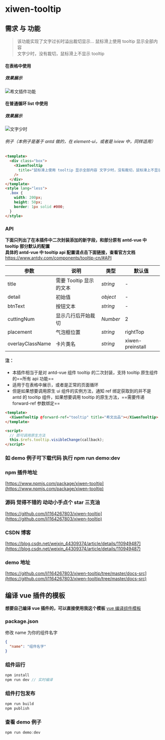 # xiwen-tooltip

## 需求 与 功能

> 该功能实现了文字过长时溢出裁切显示... 鼠标滑上使用 tooltip 显示全部内容  
> 文字少时，没有裁切，鼠标滑上不显示 tooltip

#### 在表格中使用

##### 效果展示

![希文插件功能](https://img-blog.csdnimg.cn/20201210113319367.gif)

#### 在普通循环 list 中使用

##### 效果展示

![文字少时](https://img-blog.csdnimg.cn/20201210151224677.gif)

###### 例子（本例子是基于 antd 做的，在 element-ui，或者是 iview 中，同样适用）

```html
<template>
  <div class="box">
    <XiwenTooltip
      title="鼠标滑上使用 tooltip 显示全部内容 文字少时，没有裁切，鼠标滑上不显示 tooltip 希文出品 必属精品"
    />
  </div>
</template>
<style lang="less">
  .box {
    width: 200px;
    height: 50px;
    border: 1px solid #000;
  }
</style>
```

### API

**下面只列出了在本插件中二次封装添加的新字段，和部分原有 antd-vue 中 tooltip 部分默认的配置**  
**具体的 antd-vue 中 tooltip api 配置请点击下面链接，查看官方文档**
https://www.antdv.com/components/tooltip-cn/#API

| 参数             | 说明                    | 类型     | 默认值           |
| ---------------- | ----------------------- | -------- | ---------------- |
| title            | 需要 Tooltip 显示的文本 | _string_ | -                |
| detail           | 初始值                  | _object_ | -                |
| btnText          | 按钮文本                | _string_ | -                |
| cuttingNum       | 显示几行后开始裁切      | _Number_ | 2                |
| placement        | 气泡框位置              | _string_ | rightTop         |
| overlayClassName | 卡片类名                | _string_ | xiwen-preinstall |

#### 注：

- 本插件相当于是对 antd-vue 组件 tooltip 的二次封装，支持 tooltip 原生组件的==所有 api 功能==
- 适用于在表格中展示，或者是正常的页面循环
- 但是如果想要调用原生 ui 组件的实例方法，通知 ref 绑定获取到的并不是 antd 的 tooltip 组件，如果想要调用 tooltip 的原生方法，==需要传递 forward-ref 参数绑定==

```html
<template>
  <XiwenTooltip @forward-ref="tooltip" title="希文出品"></XiwenTooltip>
</template>

<script>
  // 即可调用原生方法
  this.$refs.tooltip.visibleChange(callback);
</script>
```

### 如 demo 例子可下载代码 执行 npm run demo:dev

### npm 插件地址

[https://www.npmjs.com/package/xiwen-tooltip](https://www.npmjs.com/package/xiwen-tooltip)

### 源码 觉得不错的 动动小手点个 star 三克油

[https://github.com/li1164267803/xiwen-tooltip](https://github.com/li1164267803/xiwen-tooltip)

### CSDN 博客

[https://blog.csdn.net/weixin_44309374/article/details/110949487](https://blog.csdn.net/weixin_44309374/article/details/110949487)

### demo 地址

[https://github.com/li1164267803/xiwen-tooltip/tree/master/docs-src](https://github.com/li1164267803/xiwen-tooltip/tree/master/docs-src)

## 编译 vue 插件的模板

**想要自己编译 vue 插件的，可以直接使用我这个模板**
[vue 编译组件模板](https://github.com/li1164267803/xiwen-tooltip)

### package.json

修改 name 为你的组件名字

```json
{
  "name": "组件名字"
}
```

### 组件运行

```js
npm install
npm run dev // 实时编译
```

### 组件打包发布

```js
npm run build
npm publish
```

### 查看 demo 例子

```js
npm run demo:dev
```
